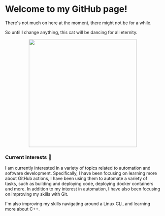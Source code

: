 # Welcome to my GitHub page!

There's not much on here at the moment, there might not be for a while. 

So until I change anything, this cat will be dancing for all eternity.

<div id="header" align="center">
  <img src="https://media.giphy.com/media/r8qaw0TZvreU0/giphy.gif" width="350"/>
</div>

### Current interests 🤔

I am currently interested in a variety of topics related to automation and software development. Specifically, I have been focusing on learning more about GitHub actions, I have been using them to automate a variety of tasks, such as building and deploying code, deploying docker containers and more. In addition to my interest in automation, I have also been focusing on improving my skills with Git.

I'm also improving my skills navigating around a Linux CLI, and learning more about C++.
